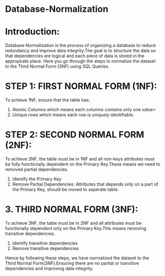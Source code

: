 # Database-Normalization
# Introduction:

Database Normalization is the process of organizing a database to reduce redundancy and improve data integrity.The goal is to structure the data so that dependencies are logical and each piece of data is stored in the appropirate place. Here you go through the steps to normalize the dataset to the Third Normal Form (3NF) using SQL Queries.

# STEP 1: FIRST NORMAL FORM (1NF):

To achieve 1NF, ensure that the table has:
  1. Atomic Columns which means each columns contains only one value>
  2. Unique rows which means each row is uniquely identifiable.

# STEP 2: SECOND NORMAL FORM (2NF):

To achieve 2NF, the table must be in 1NF and all non-keys attributes must be fully functionally dependent on the Primary Key.These means we need to removed partial dependencies.
  1. Identify the Primary Key
  2. Remove Partial Dependencies: Attributes that depends only on a part of the Primary Key, should be moved to seperate table.

# 3. THIRD NORMAL FORM (3NF):

To achieve 3NF, the table must be in 2NF and all attributes must be functionally dependent only on the Primary Key.This means removing transitive dependencies.
  1. Identify transitive dependencies
  2. Remove transitive dependencies

Hence by following these steps, we have normalized the dataset to the Third Normal Form(3NF).Ensuring there are no partial or transitive dependencies and improving data integrity.
